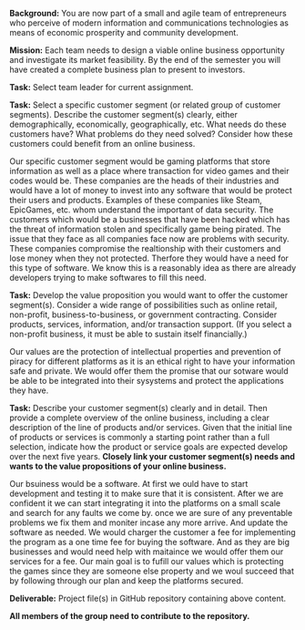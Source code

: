 **Background:** You are now part of a small and agile team of entrepreneurs who perceive of modern information and communications technologies as means of economic prosperity and community development.

**Mission:** Each team needs to design a viable online business opportunity and investigate its market feasibility. By the end of the semester you will have created a complete business plan to present to investors.

**Task:** Select team leader for current assignment.

**Task:** Select a specific customer segment (or related group of customer segments). Describe the customer segment(s) clearly, either demographically, economically, geographically, etc. What needs do these customers have? What problems do they need solved? Consider how these customers could benefit from an online business.

Our specific customer segment would be gaming platforms that store information as well as a place where transaction for video games and their codes would be. These companies are the heads of their industries and would have a lot of money to invest into any software that would be protect their users and products. Examples of these companies like Steam, EpicGames, etc. whom understand the important of data security. The customers which would be a businesses that have been hacked which has the threat of information stolen and specifically game being pirated. The issue that they face as all companies face now are problems with security. These companies compromise the realtionship with their customers and lose money when they not protected. Therfore they would have a need for this type of software. We know this is a reasonably idea as there are already developers trying to make softwares to fill this need. 

**Task:** Develop the value proposition you would want to offer the customer segment(s). Consider a wide range of possibilities such as online retail, non-profit, business-to-business, or government contracting. Consider products, services, information, and/or transaction support. (If you select a non-profit business, it must be able to sustain itself financially.) 

Our values are the protection of intellectual properties and prevention of piracy for different platforms as it is an ethical right to have your information safe and private. We would offer them the promise that our sotware would be able to be integrated into their sysystems and protect the applications they have.

**Task:** Describe your customer segment(s) clearly and in detail. Then provide a complete overview of the online business, including a clear description of the line of products and/or services. Given that the initial line of products or services is commonly a starting point rather than a full selection, indicate how the product or service goals are expected develop over the next five years. **Closely link your customer segment(s) needs and wants to the value propositions of your online business.**

Our bsuiness would be a software. At first we ould have to start development and testing it to make sure that it is consistent. After we are confident it we can start integrating it into the platforms on a small scale and search for any faults we come by. once we are sure of any preventable problems we fix them and moniter incase any more arrive. And update the software as needed. We would charger the customer a fee for implementing the program as a one time fee for buying the software. And as they are big businesses and would need help with maitaince we would offer them our services for a fee. Our main goal is to fufill our values which is protecting the games since they are someone else property and we woul succeed that by following through our plan and keep the platforms secured.

**Deliverable:** Project file(s) in GitHub repository containing above content.

**All members of the group need to contribute to the repository.**
